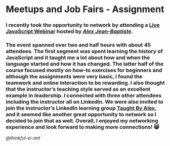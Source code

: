 # Meetups and Job Fairs - Assignment



### I recently took the opportunity to network by attending a **[Live JavaScript Webinar](https://www.meetup.com/hackreactoratx/events/278654264/)** hosted by *[Alex Jean-Baptiste](https://www.linkedin.com/in/alexjeanb).*

### The event spanned over two and half hours with about 45 attendees. The first segment was spent learning the history of JavaScript and it taught me a lot about how and when the language started and how it has changed. The latter half of the course focused mostly on how-to exercises for beginners and although the assignments were very basic, I found the teamwork and online interaction to be rewarding. I also thought that the instructor’s teaching style served as an excellent example in leadership. I connected with three other attendees including the instructor all on LinkedIn. We were also invited to join the instructor’s LinkedIn learning group [Taught By Alex.](https://www.linkedin.com/groups/13974752/) and it seemed like another great opportunity to network so I decided to join that as well. Overall, I enjoyed my networking experience and look forward to making more connections! :smile_cat:


*@thinkful-ei-ant*
